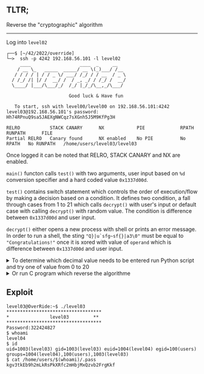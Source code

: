 ## TLTR;
Reverse the "cryptographic" algorithm
***

Log into `level02`
```shell
┌──$ [~/42/2022/override]
└─>  ssh -p 4242 192.168.56.101 -l level02
     ____                  ____  _     __   
    / __ \_   _____  _____/ __ \(_)___/ /__ 
   / / / / | / / _ \/ ___/ /_/ / / __  / _ \
  / /_/ /| |/ /  __/ /  / _, _/ / /_/ /  __/
  \____/ |___/\___/_/  /_/ |_/_/\__,_/\___/ 

                       Good luck & Have fun

   To start, ssh with level00/level00 on 192.168.56.101:4242
level03@192.168.56.101's password: Hh74RPnuQ9sa5JAEXgNWCqz7sXGnh5J5M9KfPg3H

RELRO           STACK CANARY      NX            PIE             RPATH      RUNPATH      FILE
Partial RELRO   Canary found      NX enabled    No PIE          No RPATH   No RUNPATH   /home/users/level03/level03
```
Once logged it can be noted that RELRO, STACK CANARY and NX are enabled.

`main()` functon calls `test()` with two arguments, user input based on `%d` conversion specifier and a hard coded value `0x1337d00d`.

`test()` contains switch statement which controls the order of execution/flow by making a decision based on a condition. It defines two condition, a fall through cases from 1 to 21 which calls `decrypt()` with user's input or default case with calling `decrypt()` with random value. The condition is difference between `0x1337d00d` and user input.

`decrypt()` either opens a new process with shell or prints an error message. In order to run a shell, the sting ``"Q}|u`sfg~sf{}|a3\0"`` must be equal to `"Congratulations!"` once it is xored with value of `operand` which is difference between `0x1337d00d` and user input.

<details>
<summary>To determine which decimal value needs to be entered run Python script and try one of value from 0 to 20</summary>

```python
level03@OverRide:~$ python
Python 2.7.3 (default, Jun 22 2015, 19:33:41)
[GCC 4.6.3] on linux2
Type "help", "copyright", "credits" or "license" for more information.
>>> for i in range(0x0, 0x15):
...     print("%2d %d" % (i, 0x1337d00d-i))
... 
 0 322424845
 1 322424844
 2 322424843
 3 322424842
 4 322424841
 5 322424840
 6 322424839
 7 322424838
 8 322424837
 9 322424836
10 322424835
11 322424834
12 322424833
13 322424832
14 322424831
15 322424830
16 322424829
17 322424828
18 322424827 *
19 322424826
20 322424825
```
</details>

<details>
<summary>Or run C program which reverse the algorithme</summary>

```c
#include <stdio.h>
#include <string.h>

int main(void)
{
  int i;
  int j;
  char str[] = "Q}|u`sfg~sf{}|a3\0";
  int len = strlen(str);

  for (j = 0; j <= 20; j++)
  {
    char  buff[20] = {0};
    for (i = 0; i < len; i++)
      buff[i] = j ^ str[i];
    printf("%2d %s\n", j, buff);
  }
}
```
```shell
level03@OverRide:/tmp$ gcc main.c && ./a.out
0 Q}|u`sfg~sf{}|a3
1 P|}targfrgz|}`2
2 S~wbqde|qdy~c1
3 R~vcped}pex~b0
4 Uyxqdwbczwbyxe7
5 Txypevcb{vc~xyd6
6 W{zsfu`axu`}{zg5
7 Vz{rgta`yta|z{f4
8 Yut}h{nov{nsuti;
9 Xtu|izonwzortuh:
10 [wvjylmtylqwvk9
11 Zvw~kxmluxmpvwj8
12 ]qpyljkrjwqpm?
13 \pqxm~kjs~kvpql>
14 _sr{n}hip}husro=
15 ^rszo|ihq|itrsn<
16 Amlepcvwncvkmlq#
17 @lmdqbwvobwjlmp"
18 Congratulations!
19 Bnofs`utm`uhnor
20 Eihatgrsjgroihu'
```
</details>

## Exploit
```shell
level03@OverRide:~$ ./level03
***********************************
*               level03         **
***********************************
Password:322424827
$ whoami
level04
$ id
uid=1003(level03) gid=1003(level03) euid=1004(level04) egid=100(users) groups=1004(level04),100(users),1003(level03)
$ cat /home/users/$(whoami)/.pass
kgv3tkEb9h2mLkRsPkXRfc2mHbjMxQzvb2FrgKkf
```
